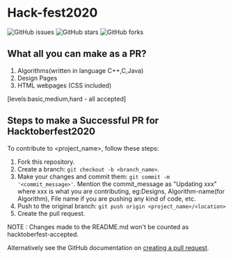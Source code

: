 # Hack-fest2020

![GitHub issues](https://img.shields.io/github/issues/carrisunrio/Hack-fest2020)
![GitHub stars](https://img.shields.io/github/stars/carrisunrio/Hack-fest2020)
![GitHub forks](https://img.shields.io/github/forks/carrisunrio/Hack-fest2020)

## What all you can make as a PR?
1. Algorithms(written in language C++,C,Java)
2. Design Pages
3. HTML webpages (CSS included)

[levels:basic,medium,hard - all accepted]

## Steps to make a Successful PR for Hacktoberfest2020 
<!--- If your README is long or you have some specific process or steps you want contributors to follow, consider creating a separate CONTRIBUTING.md file--->
To contribute to <project_name>, follow these steps:

1. Fork this repository.
2. Create a branch: `git checkout -b <branch_name>`.
3. Make your changes and commit them: `git commit -m '<commit_message>'`.
Mention the commit_message as "Updating xxx" where xxx is what you are contributing, eg:Designs, Algorithm-name(for Algorithm), File name if you are pushing any kind of code, etc.
4. Push to the original branch: `git push origin <project_name>/<location>`
5. Create the pull request.

NOTE : Changes made to the README.md won't be counted as hacktoberfest-accepted.

Alternatively see the GitHub documentation on [creating a pull request](https://help.github.com/en/github/collaborating-with-issues-and-pull-requests/creating-a-pull-request).

